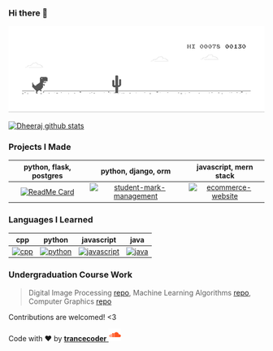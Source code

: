 ### Hi there 👋

<!--
🔭 I’m currently working on final year project - blockchain ❤️
**dheerajpoonia29/dheerajpoonia29** is a ✨ _special_ ✨ repository because its `README.md` (this file) appears on your GitHub profile.
Here are some ideas to get you started:
- 🔭 I’m currently working on ...
- 🌱 I’m currently learning ...
- 👯 I’m looking to collaborate on ...
- 🤔 I’m looking for help with ...
- 💬 Ask me about ...
- 📫 How to reach me: ...
- 😄 Pronouns: ...
- ⚡ Fun fact: ...
-->

![Dino](https://github.com/dheerajpoonia29/dheerajpoonia29/blob/master/dino.gif)

[![Dheeraj github stats](https://github-readme-stats.vercel.app/api?username=dheerajpoonia29&show_icons=true&line_height=21&theme=tokyonight)](https://soundcloud.com/dheerajpoonia29)


### Projects I Made
|      python, flask, postgres     |   python, django, orm     |    javascript, mern stack    |
:-------------------------:|:-------------------------:|:-------------------------:
[![ReadMe Card](https://github-readme-stats.vercel.app/api/pin/?username=dheerajpoonia29&repo=bookReview-projectPythonFlask&hide=disc)](https://github.com/dheerajpoonia29/bookReview-projectPythonFlask) | [![student-mark-management](https://github-readme-stats.vercel.app/api/pin/?username=dheerajpoonia29&repo=studentsMarksManagement-projectPythonDjango)](https://github.com/dheerajpoonia29/studentsMarksManagement-projectPythonDjango) | [![ecommerce-website](https://github-readme-stats.vercel.app/api/pin/?username=dheerajpoonia29&repo=mernStack-bootcampLco)](https://github.com/dheerajpoonia29/mernStack-bootcampLco)

### Languages I Learned
|     cpp       |      python      |       javascript   |     java
:-------------------------:|:-------------------------:|:-------------------------:|:-------------------------:
[![cpp](https://github-readme-stats.vercel.app/api/pin/?username=dheerajpoonia29&repo=cppLanguage-courseWork)](https://github.com/dheerajpoonia29/cppLanguage-courseWork) | [![python](https://github-readme-stats.vercel.app/api/pin/?username=dheerajpoonia29&repo=pythonLanguage-courseWork)](https://github.com/dheerajpoonia29/pythonLanguage-courseWork) | [![javascript](https://github-readme-stats.vercel.app/api/pin/?username=dheerajpoonia29&repo=javascriptLanguage-autoDidact)](https://github.com/dheerajpoonia29/javascriptLanguage-autoDidact) | [![java](https://github-readme-stats.vercel.app/api/pin/?username=dheerajpoonia29&repo=javaLanguage-courseWork)](https://github.com/dheerajpoonia29/javaLanguage-courseWork) |

### Undergraduation Course Work 
> Digital Image Processing  [repo](https://github.com/dheerajpoonia29/digitalImageProcessing-courseWork), Machine Learning Algorithms  [repo](https://github.com/dheerajpoonia29/machineLearningAlgorithm-courseWork), Computer Graphics [repo](https://github.com/dheerajpoonia29/cppComputerGraphics-courseWork)

Contributions are welcomed! <3

Code with ❤️ by <a href="https://soundcloud.com/dheerajpoonia29" target="_blank">**trancecoder** <img alt="Tests Passing" src="https://github.com/dheerajpoonia29/dheerajpoonia29/blob/master/icons8-soundcloud.svg" height=25 weight=25/></a>
